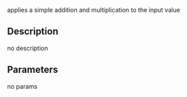 applies a simple addition and multiplication to the input value




## Description
no description
## Parameters
no params